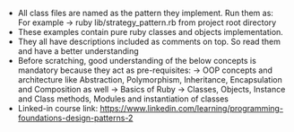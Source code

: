 - All class files are named as the pattern they implement. Run them as: For example -> ruby lib/strategy_pattern.rb from project root directory
- These examples contain pure ruby classes and objects implementation.
- They all have descriptions included as comments on top. So read them and have a better understanding
- Before scratching, good understanding of the below concepts is mandatory because they act as pre-requisites:
  -> OOP concepts and architecture like Abstraction, Polymorphism, Inheritance, Encapsulation and Composition as well
  -> Basics of Ruby
  -> Classes, Objects, Instance and Class methods, Modules and instantiation of classes
- Linked-in course link: https://www.linkedin.com/learning/programming-foundations-design-patterns-2
